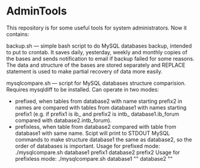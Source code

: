 # AdminTools
This repository is for some useful tools for system administrators. Now it contains:

backup.sh — simple bash script to do MySQL databases backup, intended to put to crontab. It saves daily, yesterday, weekly and monthly copies of the bases and sends notification to email if backup failed for some reasons. The data and structure of the bases are stored separately and REPLACE statement is used to make partial recovery of data more easily.

mysqlcompare.sh — script for MySQL databases structure comparision. Requires mysqldiff to be installed. Can operate in two modes:
* prefixed, when tables from database2 with name starting prefix2 in names are compared with tables from database1 with names starting prefix1 (e.g. if prefix1 is ib_ and prefix2 is intb_ database1.ib_forum compared with database2.intb_forum).
* prefixless, when table from database2 compared with table from database1 with same name.
Scipt will print to STDOUT MySQL commands to make structure database1 the same as database2, so the order of databases is important.
Usage for prefixed mode: 
./mysqlcompare.sh database1 prefix1 database2 prefix2
Usage for prefixless mode: 
./mysqlcompare.sh database1 "" database2 ""
